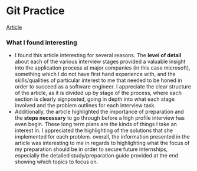 # Git Practice

[Article](https://medium.com/@surabhigupta2442/my-interview-experience-at-microsoft-sde-2-offer-may-2024-2bc5568903e1)

### What I found interesting

- I found this article interesting for several reasons. The **level of detail** about each of the various interview stages provided a valuable insight into the application process at major companies (in this case microsoft), something which I do not have first hand experience with, and the skills/qualities of particular interest to me that needed to be honed in order to succeed as a software engineer. I appreciate the clear structure of the article, as it is divided up by stage of the process, where each section is clearly signposted, going in depth into what each stage involved and the problem outlines for each interview task.
- Additionally, the article highlighted the importance of preparation and the **steps necessary** to go through before a high profile interview has even begin. These long term plans are the kinds of things I take an interest in. I appreciated the highlighting of the solutions that she implemented for each problem. overall, the information presented in the article was interesting to me in regards to highlighting what the focus of my preparation should be in order to secure future internships, especially the detailed study/preparation guide provided at the end showing which topics to focus on.
